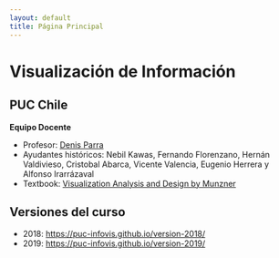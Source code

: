 ```yaml
---
layout: default
title: Página Principal
---
```

# Visualización de Información
## PUC Chile


**Equipo Docente**
- Profesor: [Denis Parra](http://web.ing.puc.cl/~dparra/)
- Ayudantes históricos: Nebil Kawas, Fernando Florenzano, Hernán Valdivieso, Cristobal Abarca, Vicente Valencia, Eugenio Herrera y Alfonso Irarrázaval
- Textbook: [Visualization Analysis and Design by Munzner](https://www.cs.ubc.ca/~tmm/vadbook/)

## Versiones del curso

- 2018: https://puc-infovis.github.io/version-2018/
- 2019: https://puc-infovis.github.io/version-2019/
